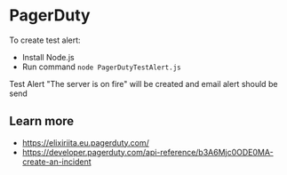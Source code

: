 # PagerDuty

To create test alert:

  * Install Node.js
  * Run command `node PagerDutyTestAlert.js`
  
Test Alert "The server is on fire" will be created and email alert should be send

## Learn more
  * https://elixiriita.eu.pagerduty.com/
  * https://developer.pagerduty.com/api-reference/b3A6Mjc0ODE0MA-create-an-incident

